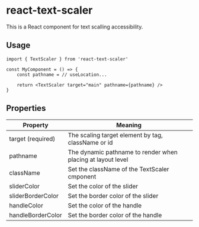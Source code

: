 # react-text-scaler

This is a React component for text scalling accessibility.

## Usage

```tsx
import { TextScaler } from 'react-text-scaler'

const MyComponent = () => {
    const pathname = // useLocation...

    return <TextScaler target="main" pathname={pathname} />
}
```

## Properties

| Property          | Meaning                                                     |
| ----------------- | ----------------------------------------------------------- |
| target (required) | The scaling target element by tag, className or id          |
| pathname          | The dynamic pathname to render when placing at layout level |
| className         | Set the className of the TextScaler cmponent                |
| sliderColor       | Set the color of the slider                                 |
| sliderBorderColor | Set the border color of the slider                          |
| handleColor       | Set the color of the handle                                 |
| handleBorderColor | Set the border color of the handle                          |
